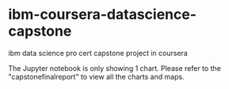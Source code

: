 # ibm-coursera-datascience-capstone
ibm data science pro cert capstone project in coursera

The Jupyter notebook is only showing 1 chart.  Please refer to the "capstonefinalreport" to view all the charts and maps.  

